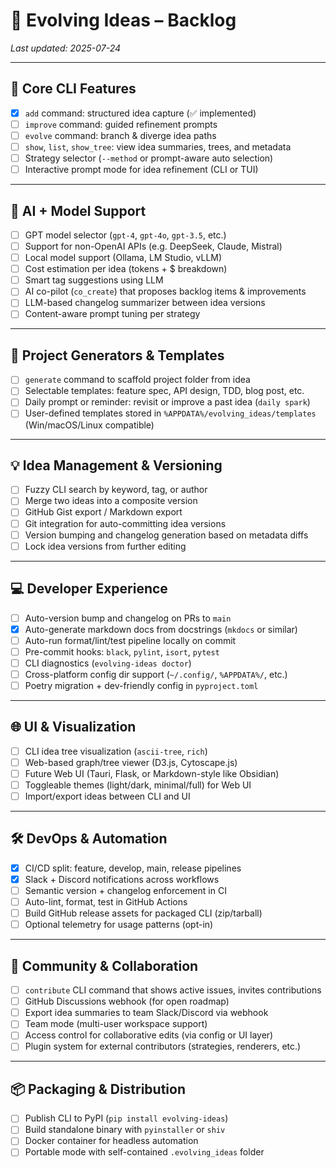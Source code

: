 # 🧠 Evolving Ideas – Backlog

*Last updated: 2025-07-24*

---

## 🌿 Core CLI Features

- [x] `add` command: structured idea capture (✅ implemented)
- [ ] `improve` command: guided refinement prompts
- [ ] `evolve` command: branch & diverge idea paths
- [ ] `show`, `list`, `show_tree`: view idea summaries, trees, and metadata
- [ ] Strategy selector (`--method` or prompt-aware auto selection)
- [ ] Interactive prompt mode for idea refinement (CLI or TUI)

---

## 🧠 AI + Model Support

- [ ] GPT model selector (`gpt-4`, `gpt-4o`, `gpt-3.5`, etc.)
- [ ] Support for non-OpenAI APIs (e.g. DeepSeek, Claude, Mistral)
- [ ] Local model support (Ollama, LM Studio, vLLM)
- [ ] Cost estimation per idea (tokens + $ breakdown)
- [ ] Smart tag suggestions using LLM
- [ ] AI co-pilot (`co_create`) that proposes backlog items & improvements
- [ ] LLM-based changelog summarizer between idea versions
- [ ] Content-aware prompt tuning per strategy

---

## 🧩 Project Generators & Templates

- [ ] `generate` command to scaffold project folder from idea
- [ ] Selectable templates: feature spec, API design, TDD, blog post, etc.
- [ ] Daily prompt or reminder: revisit or improve a past idea (`daily spark`)
- [ ] User-defined templates stored in `%APPDATA%/evolving_ideas/templates` (Win/macOS/Linux compatible)

---

## 💡 Idea Management & Versioning

- [ ] Fuzzy CLI search by keyword, tag, or author
- [ ] Merge two ideas into a composite version
- [ ] GitHub Gist export / Markdown export
- [ ] Git integration for auto-committing idea versions
- [ ] Version bumping and changelog generation based on metadata diffs
- [ ] Lock idea versions from further editing

---

## 💻 Developer Experience

- [ ] Auto-version bump and changelog on PRs to `main`
- [x] Auto-generate markdown docs from docstrings (`mkdocs` or similar)
- [ ] Auto-run format/lint/test pipeline locally on commit
- [ ] Pre-commit hooks: `black`, `pylint`, `isort`, `pytest`
- [ ] CLI diagnostics (`evolving-ideas doctor`)
- [ ] Cross-platform config dir support (`~/.config/`, `%APPDATA%/`, etc.)
- [ ] Poetry migration + dev-friendly config in `pyproject.toml`

---

## 🌐 UI & Visualization

- [ ] CLI idea tree visualization (`ascii-tree`, `rich`)
- [ ] Web-based graph/tree viewer (D3.js, Cytoscape.js)
- [ ] Future Web UI (Tauri, Flask, or Markdown-style like Obsidian)
- [ ] Toggleable themes (light/dark, minimal/full) for Web UI
- [ ] Import/export ideas between CLI and UI

---

## 🛠 DevOps & Automation

- [x] CI/CD split: feature, develop, main, release pipelines
- [x] Slack + Discord notifications across workflows
- [ ] Semantic version + changelog enforcement in CI
- [ ] Auto-lint, format, test in GitHub Actions
- [ ] Build GitHub release assets for packaged CLI (zip/tarball)
- [ ] Optional telemetry for usage patterns (opt-in)

---

## 📢 Community & Collaboration

- [ ] `contribute` CLI command that shows active issues, invites contributions
- [ ] GitHub Discussions webhook (for open roadmap)
- [ ] Export idea summaries to team Slack/Discord via webhook
- [ ] Team mode (multi-user workspace support)
- [ ] Access control for collaborative edits (via config or UI layer)
- [ ] Plugin system for external contributors (strategies, renderers, etc.)

---

## 📦 Packaging & Distribution

- [ ] Publish CLI to PyPI (`pip install evolving-ideas`)
- [ ] Build standalone binary with `pyinstaller` or `shiv`
- [ ] Docker container for headless automation
- [ ] Portable mode with self-contained `.evolving_ideas` folder
